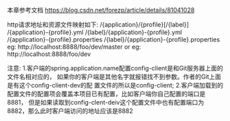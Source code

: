 本章参考文档
    https://blog.csdn.net/forezp/article/details/81041028


http请求地址和资源文件映射如下:
/{application}/{profile}[/{label}]
/{application}-{profile}.yml
/{label}/{application}-{profile}.yml
/{application}-{profile}.properties
/{label}/{application}-{profile}.properties
eg:
http://localhost:8888/foo/dev/master
or
eg:
http://localhost:8888/foo/dev

注意:
    1.客户端的spring.application.name配置config-client是和Git服务器上面的文件名相对应的，
      如果你的客户端是其他名字就报错找不到参数。作者的Git上面是有这个config-client-dev的配
      置文件的所以是config-client;
    2.客户端加载到的配置文件的配置项会覆盖本项目已有配置，比如客户端你自己配置的端口是8881，
      但是如果读取到config-clent-deiv这个配置文件中也有配置端口为8882，那么此时客户端访问的地址应该是8882